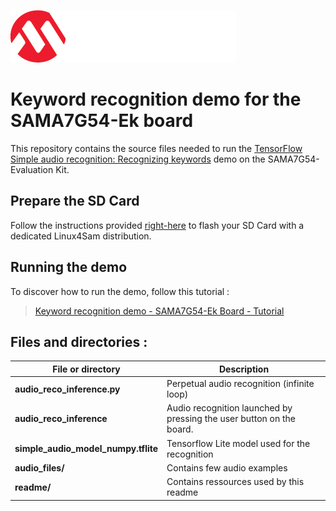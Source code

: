 
![microchip-logo](readme/mchp-logo.png)
# Keyword recognition demo for the SAMA7G54-Ek board

This repository contains the source files needed to run the [TensorFlow Simple audio recognition: Recognizing keywords](https://www.tensorflow.org/tutorials/audio/simple_audio) demo on the SAMA7G54-Evaluation Kit. 

## Prepare the SD Card 

Follow the instructions provided [right-here](../) to flash your SD Card with a dedicated Linux4Sam distribution.

## Running the demo

To discover how to run the demo, follow this tutorial :
> [Keyword recognition demo - SAMA7G54-Ek Board - Tutorial](https://www.hackster.io/hakim-cherif/keyword-recognition-demo-for-the-sama7g54-ek-board-5010fa)

## Files and directories : 

| File or directory | Description |
|---|---|
|**audio_reco_inference.py**| Perpetual audio recognition (infinite loop) |
|**audio_reco_inference**|Audio recognition launched by pressing the user button on the board.|
|**simple_audio_model_numpy.tflite**| Tensorflow Lite model used for the recognition |
|**audio_files/** | Contains few audio examples |
|**readme/** | Contains ressources used by this readme|
